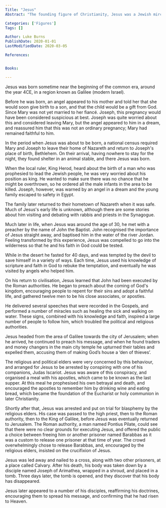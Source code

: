 ```yaml
---
Title: "Jesus"
Abstract: "The founding figure of Christianity, Jesus was a Jewish mircle-worker and teacher who proclaimed a divine message in the 1st century CE."

Categories: ['Figures']
Tags: []

Author: Luke Burns
PublishDate: 2020-01-01
LastModifiedDate: 2020-03-05

References:


Books:

---
```

Jesus was born sometime near the beginning of the common era, around the year 4CE, in a region known as Galilee (modern Israel).

Before he was born, an angel appeared to his mother and told her that she would soon give birth to a son, and that the child would be a gift from God. Since Mary was not yet married to her fiancé. Joseph, this pregnancy would have been considered suspicious at best. Joseph was quite worried about this and considered leaving Mary, but the angel appeared to him in a dream, and reassured him that this was not an ordinary pregnancy; Mary had remained faithful to him.

In the period when Jesus was about to be born, a national census required Mary and Joseph to leave their home of Nazareth and return to Joseph's place of birth, Bethlehem. On their arrival, having nowhere to stay for the night, they found shelter in an animal stable, and there Jesus was born. 

When the local ruler, King Herod, heard about the birth of a man who was prophesied to lead the Jewish people, he was very worried about his position as king. He wanted to make sure there was no chance that he might be overthrown, so he ordered all the male infants in the area to be killed. Joseph, however, was warned by an angel in a dream and the young family escaped to safety in Egypt.

The family later returned to their hometown of Nazareth when it was safe. Much of Jesus's early life is unknown, although there are some stories about him visiting and debating with rabbis and priests in the Synagogue.

Much later in life, when Jesus was around the age of 30, he met with a preacher by the name of John the Baptist. John recognised the importance of Jesus straight away, and baptised him in the water of the river Jordan. Feeling transformed by this experience, Jesus was compelled to go into the wilderness so that he and his faith in God could be tested. 

While in the desert he fasted for 40 days, and was tempted by the devil to save himself in a variety of ways. Each time, Jesus used his knowledge of scripture and faith in God to rebuke the temptation, and eventually he was visited by angels who helped him.

On his return to civilisation, Jesus learned that John had been executed by the Roman authorities. He began to preach about the coming of God's kingdom, encouraging people to repent for their sins and adopt a faithful life, and gathered twelve men to be his close associates, or apostles. 

He delivered several speeches that were recorded in the Gospels, and performed a number of miracles such as healing the sick and walking on water. These signs, combined with his knowledge and faith, inspired a large number of people to follow him, which troubled the political and religious authorities.

Jesus headed from the area of Galilee towards the city of Jerusalem; when he arrived, he continued to preach his message, and when he found traders and money changers in the main city temple he upturned their tables and expelled them, accusing them of making God’s house a ‘den of thieves’.

The religious and political elders were very concerned by this behaviour, and arranged for Jesus to be arrested by conspiring with one of his companions, Judas Iscariot. Jesus was aware of this conspiracy, and organised a meal with his apostles, which came to be known as the last supper. At this meal he prophesised his own betrayal and death, and encouraged the apostles to remember him by drinking wine and eating bread, which became the foundation of the Eucharist or holy communion in later Christianity.

Shortly after that, Jesus was arrested and put on trial for blasphemy by the religious elders. His case was passed to the high priest, then to the Roman authority, then to the King of Galilee, before Jesus was eventually returned to Jerusalem. The Roman authority, a man named Pontius Pilate, could see that there were no clear grounds for executing Jesus, and offered the public a choice between freeing him or another prisoner named Barabbas as it was a custom to release one prisoner at that time of year. The crowd overwhelmingly chose to release Barabbas, and, encouraged by the religious elders, insisted on the crucifixion of Jesus. 

Jesus was led away and nailed to a cross, along with two other prisoners, at a place called Calvary. After his death, his body was taken down by a disciple named Joseph of Arimathea, wrapped in a shroud, and placed in a tomb. Three days later, the tomb is opened, and they discover that his body has disappeared.

Jesus later appeared to a number of his disciples, reaffirming his doctrines, encouraging them to spread his message, and confirming that he had risen to Heaven. 